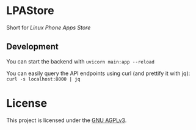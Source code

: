 # LPAStore
Short for *Linux Phone Apps Store*

## Development

You can start the backend with `uvicorn main:app --reload`

You can easily query the API endpoints using curl (and prettify it with jq): `curl -s localhost:8000 | jq`

# License

This project is licensed under the [GNU AGPLv3](LICENSE).
